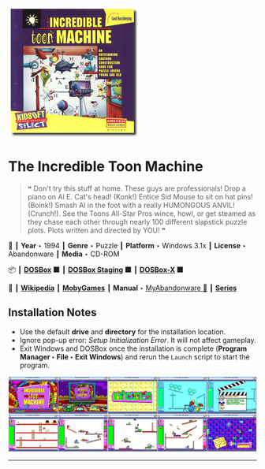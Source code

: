 ![](Thumbnail.png "application-thumbnail")

# The Incredible Toon Machine

> ❝ Don't try this stuff at home. These guys are professionals! Drop a piano on Al E. Cat's head! (Konk!) Entice Sid Mouse to sit on hat pins! (Boink!) Smash Al in the foot with a really HUMONGOUS ANVIL! (Crunch!). See the Toons All-Star Pros wince, howl, or get steamed as they chase each other through nearly 100 different slapstick puzzle plots. Plots written and directed by YOU! ❞
>

📌 ┃ **Year** ‣ 1994 ┃ **Genre** ‣ Puzzle ┃ **Platform** ‣ Windows 3.1x ┃ **License** ‣ Abandonware ┃ **Media** ‣ CD-ROM 

📦 ┃ **[DOSBox](https://www.dosbox.com/) 🟩** ┃ **[DOSBox Staging](https://dosbox-staging.github.io/) 🟩** ┃ **[DOSBox-X](https://dosbox-x.com/) 🟩** 

📎 ┃ **[Wikipedia](https://en.wikipedia.org/wiki/The_Incredible_Toon_Machine)** ┃ **[MobyGames](https://www.mobygames.com/game/9601/the-incredible-toon-machine/)** ┃ **Manual** ‣ [MyAbandonware 📄](https://www.myabandonware.com/game/the-incredible-toon-machine-3le) ┃ **[Series](https://en.wikipedia.org/wiki/The_Incredible_Machine)** 

## Installation Notes
- Use the default **drive** and **directory** for the installation location.
- Ignore pop-up error: *Setup Initialization Error*. It will not affect gameplay.
- Exit Windows and DOSBox once the installation is complete (**Program Manager ‣ File ‣ Exit Windows**) and rerun the `Launch` script to start the program.

![](Montage.png "The Incredible Toon Machine")

---

